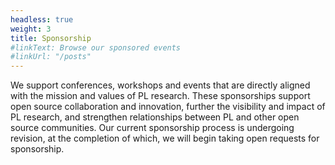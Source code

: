 ```yaml
---
headless: true
weight: 3
title: Sponsorship
#linkText: Browse our sponsored events
#linkUrl: "/posts"
---
```

We support conferences, workshops and events that are directly aligned with the mission and values of PL research. These sponsorships support open source collaboration and innovation, further the visibility and impact of PL research, and strengthen relationships between PL and other open source communities. Our current sponsorship process is undergoing revision, at the completion of which, we will begin taking open requests for sponsorship.

